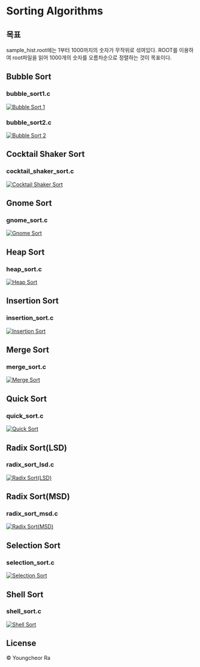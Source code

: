 # Sorting Algorithms

## 목표

sample_hist.root에는 1부터 1000까지의 숫자가 무작위로 섞여있다. ROOT를 이용하여 root파일을 읽어 1000개의 숫자를 오름차순으로 정렬하는 것이 목표이다.

## Bubble Sort

### bubble_sort1.c

[![Bubble Sort 1](https://img.youtube.com/vi/NUd-wuhd8yo/sddefault.jpg)](https://youtu.be/NUd-wuhd8yo)

### bubble_sort2.c

[![Bubble Sort 2](https://img.youtube.com/vi/OG_JxfpGNBw/sddefault.jpg)](https://youtu.be/OG_JxfpGNBw)

## Cocktail Shaker Sort

### cocktail_shaker_sort.c

[![Cocktail Shaker Sort](https://img.youtube.com/vi/fKbibGro3JM/sddefault.jpg)](https://youtu.be/fKbibGro3JM)

## Gnome Sort

### gnome_sort.c

[![Gnome Sort](https://img.youtube.com/vi/eSO6uofNuM4/sddefault.jpg)](https://youtu.be/eSO6uofNuM4)

## Heap Sort

### heap_sort.c

[![Heap Sort](https://img.youtube.com/vi/dsn__Gazs-Q/sddefault.jpg)](https://youtu.be/dsn__Gazs-Q)

## Insertion Sort

### insertion_sort.c

[![Insertion Sort](https://img.youtube.com/vi/Jecrpivcb20/sddefault.jpg)](https://youtu.be/Jecrpivcb20)

## Merge Sort

### merge_sort.c

[![Merge Sort](https://img.youtube.com/vi/9kiaKwwxzqA/sddefault.jpg)](https://youtu.be/9kiaKwwxzqA)

## Quick Sort

### quick_sort.c

[![Quick Sort](https://img.youtube.com/vi/wXxSuejmlBA/sddefault.jpg)](https://youtu.be/wXxSuejmlBA)

## Radix Sort(LSD)

### radix_sort_lsd.c

[![Radix Sort(LSD)](https://img.youtube.com/vi/eaVaKlIhuno/sddefault.jpg)](https://youtu.be/eaVaKlIhuno)

## Radix Sort(MSD)

### radix_sort_msd.c

[![Radix Sort(MSD)](https://img.youtube.com/vi/dTz0h3_jXB4/sddefault.jpg)](https://youtu.be/dTz0h3_jXB4)

## Selection Sort

### selection_sort.c

[![Selection Sort](https://img.youtube.com/vi/oifvE15wsmw/sddefault.jpg)](https://youtu.be/oifvE15wsmw)

## Shell Sort

### shell_sort.c

[![Shell Sort](https://img.youtube.com/vi/5rMGh4gh70Q/sddefault.jpg)](https://youtu.be/5rMGh4gh70Q)


## License

© Youngcheor Ra